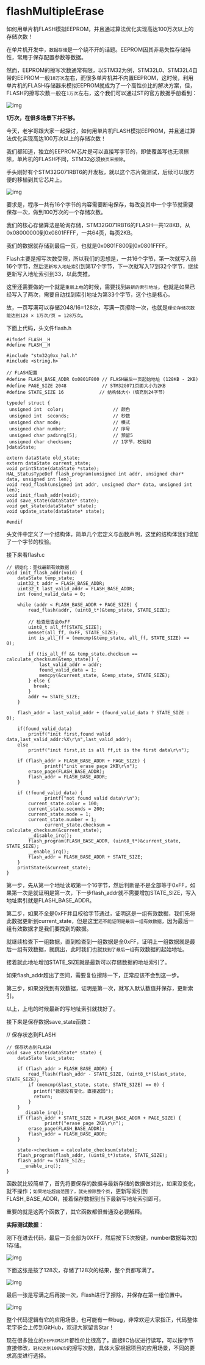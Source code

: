# flashMultipleErase
如何用单片机FLASH模拟EEPROM，并且通过算法优化实现高达100万次以上的存储次数！

在单片机开发中，`数据存储`是一个绕不开的话题。EEPROM因其非易失性存储特性，常用于保存配置参数等数据。

然而，EEPROM的擦写次数通常有限，以STM32为例，STM32L0、STM32L4自带的EEPROM一般`10万次`左右，而很多单片机并不内置EEPROM，这时候，利用单片机的FLASH存储器来模拟EEPROM就成为了一个高性价比的解决方案，但，FLASH的擦写次数一般在`1万次`左右，这个我们可以通过ST的官方数据手册看到：

![img](https://mmbiz.qpic.cn/mmbiz_png/tGxRKz6VNHXWFm0pZCiaofDiaQVb26ICW55cSGlicY0LbFsoGAIXRiblGzYBYPicsmibPDAT6R25rL5ejZkT44ufeOLA/640?wx_fmt=png&from=appmsg)

**1万次，在很多场景下并不够。**

今天，老宇哥跟大家一起探讨，如何用单片机FLASH模拟EEPROM，并且通过算法优化实现高达100万次以上的存储次数！

我们都知道，独立的EEPROM芯片是可以直接写字节的，即使覆盖写也无须擦除，单片机的FLASH不同，STM32必须`按页来擦除`。

手头刚好有个STM32G071RBT6的开发板，就以这个芯片做测试，后续可以很方便的移植到其它芯片上。

![img](https://mmbiz.qpic.cn/mmbiz_jpg/tGxRKz6VNHUBRTM7Pt5k6d77gFSwopFnFV5H22UiczfsghaxOyMvPGJnbBdrMJmRzHPpGKSV4sLvDlatx3DqTrw/640?wx_fmt=jpeg&from=appmsg)

要求是，程序一共有16个字节的内容需要断电保存，每改变其中一个字节就需要保存一次，做到100万次的一个存储次数。

我们的核心存储算法是轮询存储，STM32G071RBT6的FLASH一共128KB，从0x08000000到0x0801FFFF，一共64页，每页2KB。

我们的数据就存储到最后一页，也就是0x0801F800到0x0801FFFF。

Flash主要是擦写次数受限，所以我们的思想是，一共16个字节，第一次就写入前16个字节，然后`更新写入地址索引`到第17个字节，下一次就写入17到32个字节，继续更新写入地址索引到33，以此类推。

这里还需要做的一个就是`重新上电`的时候，需要找到`最新的索引地址`，也就是如果已经写入了两次，需要自动找到索引地址为第33个字节，这个也是核心。

故，一页写满可以存储2048/16=128次，写满一页擦除一次，也就是`理论存储次数能达到128 × 1万次/页 = 128万次`。

下面上代码，头文件flash.h

```
#ifndef FLASH__H
#define FLASH__H

#include "stm32g0xx_hal.h"
#include <string.h>

// FLASH配置
#define FLASH_BASE_ADDR 0x0801F800 // FLASH最后一页起始地址 (128KB - 2KB)
#define PAGE_SIZE 2048             // STM32G071页面大小为2KB
#define STATE_SIZE 16             // 结构体大小（填充到24字节）

typedef struct {
 unsigned int  color;                  // 颜色
 unsigned int  seconds;                // 秒数
 unsigned char mode;                   // 模式
 unsigned char number;                 // 序号
 unsigned char padinng[5];             // 预留5
 unsigned char checksum;               // 1字节，校验和
}dataState;

extern dataState old_state;
extern dataState current_state;
void printState(dataState *state);
HAL_StatusTypeDef flash_program(unsigned int addr, unsigned char* data, unsigned int len);
void read_flash(unsigned int addr, unsigned char* data, unsigned int len);
void init_flash_addr(void);
void save_state(dataState* state);
void get_state(dataState* state);
void update_state(dataState* state);

#endif
```

头文件中定义了一个结构体，简单几个宏定义与函数声明，这里的结构体我们增加了一个字节的校验。

接下来看flash.c

```
// 初始化：查找最新有效数据
void init_flash_addr(void) {
    dataState temp_state;
    uint32_t addr = FLASH_BASE_ADDR;
    uint32_t last_valid_addr = FLASH_BASE_ADDR;
    int found_valid_data = 0;

    while (addr < FLASH_BASE_ADDR + PAGE_SIZE) {
        read_flash(addr, (uint8_t*)&temp_state, STATE_SIZE);

        // 检查是否全0xFF
        uint8_t all_ff[STATE_SIZE];
        memset(all_ff, 0xFF, STATE_SIZE);
        int is_all_ff = (memcmp(&temp_state, all_ff, STATE_SIZE) == 0);

        if (!is_all_ff && temp_state.checksum == calculate_checksum(&temp_state)) {
            last_valid_addr = addr;
            found_valid_data = 1;
            memcpy(&current_state, &temp_state, STATE_SIZE);								
        } else {					
          break;
        }
        addr += STATE_SIZE;
    }

    flash_addr = last_valid_addr + (found_valid_data ? STATE_SIZE : 0);
		
    if(found_valid_data)
		printf("init first,found valid data,last_valid_addr:%X\r\n",last_valid_addr);
    else
		printf("init first,it is all ff,it is the first data\r\n");
					
    if (flash_addr > FLASH_BASE_ADDR + PAGE_SIZE) {
			  printf("init erase page 2KB\r\n");
        erase_page(FLASH_BASE_ADDR);
        flash_addr = FLASH_BASE_ADDR;
    }

    if (!found_valid_data) {
			  printf("not found valid data\r\n");
        current_state.color = 100;
        current_state.seconds = 200;
        current_state.mode = 1;
        current_state.number = 1;
			  current_state.checksum = calculate_checksum(&current_state);
        __disable_irq(); 
        flash_program(FLASH_BASE_ADDR, (uint8_t*)&current_state, STATE_SIZE);
        __enable_irq(); 
        flash_addr = FLASH_BASE_ADDR + STATE_SIZE;       
    }
    printState(&current_state);
}
```

第一步，先从第一个地址读取第一个16字节，然后判断是不是全部等于0xFF，如果第一次是就证明是第一次，下一步flash_addr就不需要增加STATE_SIZE，写入地址索引就是FLASH_BASE_ADDR。

第二步，如果不全是0xFF并且校验字节通过，证明这是一组有效数据，我们先将此数据更新到current_state，但是这里`还不能证明是最后一组有效数据`，因为最后一组有效数据才是我们要找到的数据。

就继续检查下一组数据，直到检查到一组数据是全0xFF，证明上一组数据就是最后一组有效数据，就跳出，此时我们也就`找到了最后一组`有效数据的起始地址。

接着就此地址增加STATE_SIZE就是最新可以存储数据的地址索引了。

如果flash_addr超出了空间，需要复位擦除一下，正常应该不会到这一步。

第三步，如果没找到有效数据，证明是第一次，就写入默认数值并保存，更新索引。

以上，上电的时候最新的写地址索引就找好了。

接下来是保存数据save_state函数：

// 保存状态到FLASH

```
// 保存状态到FLASH
void save_state(dataState* state) {
    dataState last_state;

    if (flash_addr > FLASH_BASE_ADDR) {
        read_flash(flash_addr - STATE_SIZE, (uint8_t*)&last_state, STATE_SIZE);
        if (memcmp(&last_state, state, STATE_SIZE) == 0) {
          printf("数据没有变化，直接返回");
          return; 
        }
    }
     __disable_irq(); 
    if (flash_addr + STATE_SIZE > FLASH_BASE_ADDR + PAGE_SIZE) {
			  printf("erase page 2KB\r\n");
        erase_page(FLASH_BASE_ADDR);
        flash_addr = FLASH_BASE_ADDR;	  
    }
    
    state->checksum = calculate_checksum(state);
    flash_program(flash_addr, (uint8_t*)state, STATE_SIZE);
    flash_addr += STATE_SIZE; 
     __enable_irq(); 
}
```

函数就比较简单了，首先将要保存的数据与最新存储的数据做对比，如果没变化，就不操作；`如果地址超出范围了，就先擦除整个页`，更新写索引到FLASH_BASE_ADDR，接着保存数据到当下最新写地址索引即可。

重要的就是这两个函数了，其它函数都很普通没必要解释。

**实际测试数据：**

刚下在进去代码，最后一页全部为0XFF，然后按下5次按键，number数据每次加1存储。

![img](https://mmbiz.qpic.cn/mmbiz_png/tGxRKz6VNHUBRTM7Pt5k6d77gFSwopFnfUsGZY2ZNqxzoxn74XvfZhN3icSvy5nvmaGTF1co48ezEkoQLUBaePw/640?wx_fmt=png&from=appmsg)

下面这张是按了128次，存储了128次的结果，整个页都写满了。

![img](https://mmbiz.qpic.cn/mmbiz_png/tGxRKz6VNHUBRTM7Pt5k6d77gFSwopFn6LL9ormicHX6ibiajOEBJSKQmUHJrRKI2hnksCrphpbdX2LkzJlKTXZ9g/640?wx_fmt=png&from=appmsg)

最后一张是写满之后再按一次，Flash进行了擦除，并保存在第一组位置中。

![img](https://mmbiz.qpic.cn/mmbiz_png/tGxRKz6VNHUBRTM7Pt5k6d77gFSwopFn5icbJDekjHhqicl1TE4iaZA57cDyzPrXE9SBnyo3XkaDnPIyicVibwhUqMw/640?wx_fmt=png&from=appmsg)

整个代码逻辑有它的应用场景，也可能有一些bug，非常欢迎大家指正，代码整体老宇哥会上传到GitHub，欢迎大家留言Star！

现在很多独立的`EEPROM芯片`都性价比很高了，直接IIC协议进行读写，可以按字节直接修改，`轻松达到100W次`的擦写次数，具体大家根据项目的应用场景，不同的要求高度进行选择。 
